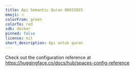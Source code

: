 ```yaml
---
title: Api Semantic Quran 08032025
emoji: 🔥
colorFrom: green
colorTo: red
sdk: docker
pinned: false
license: mit
short_description: Api untuk quran
---
```


Check out the configuration reference at https://huggingface.co/docs/hub/spaces-config-reference
